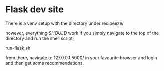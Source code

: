 # Flask dev site

There is a venv setup with the directory under recipeeze/

however, everything *SHOULD* work if you simply navigate to the top of the directory and run the shell script;

run-flask.sh

from there, navigate to 127.0.0.1:5000/ in your favourite browser and login and then get some recommendations.
